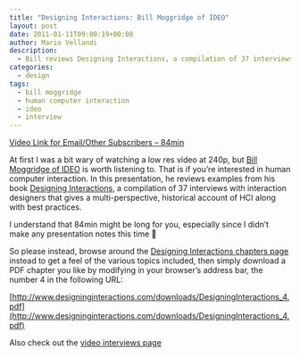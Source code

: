 ```yaml
---
title: "Designing Interactions: Bill Moggridge of IDEO"
layout: post
date: 2011-01-11T09:00:19+00:00
author: Mario Vellandi
description:
  - Bill reviews Designing Interactions, a compilation of 37 interviews with interaction designers that gives a multi-perspective, historical account of HCI.
categories:
  - design
tags:
  - bill moggridge
  - human computer interaction
  - ideo
  - interview
---
```

[Video Link for Email/Other Subscribers &#8211; 84min](http://www.youtube.com/watch?v=kVkQYvN4_HA)

At first I was a bit wary of watching a low res video at 240p, but [Bill Moggridge of IDEO](http://en.wikipedia.org/wiki/Bill_Moggridge) is worth listening to. That is if you&#8217;re interested in human computer interaction. In this presentation, he reviews examples from his book [Designing Interactions](http://www.designinginteractions.com/), a compilation of 37 interviews with interaction designers that gives a multi-perspective, historical account of HCI along with best practices.

I understand that 84min might be long for you, especially since I didn&#8217;t make any presentation notes this time 🙂

So please instead, browse around the [Designing Interactions chapters page](http://www.designinginteractions.com/chapters) instead to get a feel of the various topics included, then simply download a PDF chapter you like by modifying in your browser&#8217;s address bar, the number 4 in the following URL:

[http://www.designinginteractions.com/downloads/DesigningInteractions_4.pdf](http://www.designinginteractions.com/downloads/DesigningInteractions_4.pdf)

Also check out the [video interviews page](http://www.designinginteractions.com/interviews)
